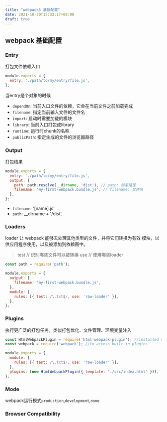 ```yaml
---
title: "webpack5 基础配置"
date: 2021-10-30T15:33:17+08:00
draft: true
---
```


## webpack 基础配置

### Entry

打包文件依赖入口

```js
module.exports = {
  entry: './path/to/my/entry/file.js',
};
```

当entry是个对象的时候

- `dependOn`: 当前入口文件的依赖，它会在当前文件之前加载完成
- `filename`: 指定当前输入文件的文件名
- `import`: 启动时需要加载的模块
- `library`: 当前入口打包成library
- `runtime`: 运行时chunk的名称
- `publicPath`: 指定生成的文件的浏览器路径

### Output

打包结果

```js
module.exports = {
  entry: './path/to/my/entry/file.js',
  output: {
    path: path.resolve(__dirname, 'dist'), // path: 结果路径
    filename: 'my-first-webpack.bundle.js', // filename: 文件名
  },
};
```
- `filename`: '[name].js'
- `path`: __dirname + '/dist',


### Loaders

loader 让 webpack 能够去处理其他类型的文件，并将它们转换为有效 模块，以供应用程序使用，以及被添加到依赖图中。


> test // 识别哪些文件可以被转换
> use // 使用哪些loader

```js
const path = require('path');

module.exports = {
  output: {
    filename: 'my-first-webpack.bundle.js',
  },
  module: {
    rules: [{ test: /\.txt$/, use: 'raw-loader' }],
  },
};
```

### Plugins

执行更广泛的打包任务，类似打包优化、文件管理、环境变量注入

```js
const HtmlWebpackPlugin = require('html-webpack-plugin'); //installed via npm
const webpack = require('webpack'); //to access built-in plugins

module.exports = {
  module: {
    rules: [{ test: /\.txt$/, use: 'raw-loader' }],
  },
  plugins: [new HtmlWebpackPlugin({ template: './src/index.html' })],
};
```

### Mode

webpack运行模式`production`,`development`,`none`

### Browser Compatibility







